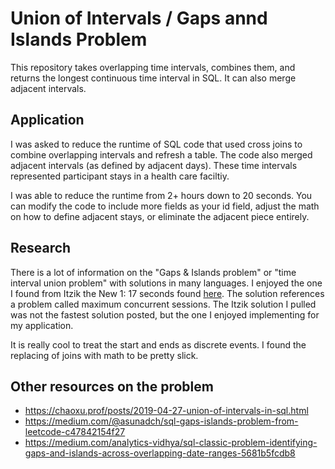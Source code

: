 # Union of Intervals / Gaps annd Islands Problem
This repository takes overlapping time intervals, combines them, and returns the longest continuous time interval in SQL. It can also merge adjacent intervals.

## Application
I was asked to reduce the runtime of SQL code that used cross joins to combine overlapping intervals and refresh a table. The code also merged adjacent intervals (as defined by adjacent days). These time intervals represented participant stays in a health care faciltiy. 

I was able to reduce the runtime from 2+ hours down to 20 seconds. You can modify the code to include more fields as your id field, adjust the math on how to define adjacent stays, or eliminate the adjacent piece entirely. 

## Research
There is a lot of information on the "Gaps & Islands problem" or "time interval union problem" with solutions in many languages. I enjoyed the one I found from Itzik the New 1: 17 seconds found [here](https://www.itprotoday.com/development-techniques-and-management/solutions-packing-date-and-time-intervals-puzzle). The solution references a problem called maximum concurrent sessions. The Itzik solution I pulled was not the fastest solution posted, but the one I enjoyed implementing for my application. 

It is really cool to treat the start and ends as discrete events. I found the replacing of joins with math to be pretty slick.

## Other resources on the problem 
- https://chaoxu.prof/posts/2019-04-27-union-of-intervals-in-sql.html
- https://medium.com/@asunadch/sql-gaps-islands-problem-from-leetcode-c47842154f27
- https://medium.com/analytics-vidhya/sql-classic-problem-identifying-gaps-and-islands-across-overlapping-date-ranges-5681b5fcdb8
